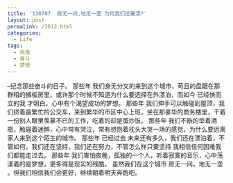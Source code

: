 ```yaml
---
title: '130707  房无一间,地无一垄 为何我们还要漂?'
layout: post
permalink: /2612.html
categories:
  - Life
tags:
  - 失落
  - 奋斗
  - 梦想
---
```

&#8211;纪念那些奋斗的日子。 那些年 我们身无分文的来到这个城市，苟且的盘踞在那群租的搁板房里，或许那个时候不知道为什么要选择在外漂泊，而如今 已经快而立的我 才明白，心中有个渴望成功的梦想。 那些年 我们伸手可以触碰到屋顶，我们挤着最繁忙的公交车，来到繁华的市区中心上班，坐在那豪华的商务楼里，干着一份别人眼里羡慕不已的工作，吃着的却是蛋炒饭。 那些年 我们不断的举着酒瓶，触碰着迷醉，心中常有哭泣，常有想抱着枕头大哭一场的感觉，为什么要远离家人来到这个陌生的城市。 那些年 已经过去 未来还有多久，我们还在漂泊着，不管如何，我们还在坚持，我们还在努力，不管怎么样只要坚持 我相信任何困难我们都能走过去。 那些年 我们害怕夜晚，孤独的一个人，听着寂寞的音乐，心中荡漾着的是梦想，更多得是现实的残酷。 虽然我们在这个城市 房无一间，地无一垄 。但我们相信我们会更好，继续朝着明天奔跑吧。 &nbsp;